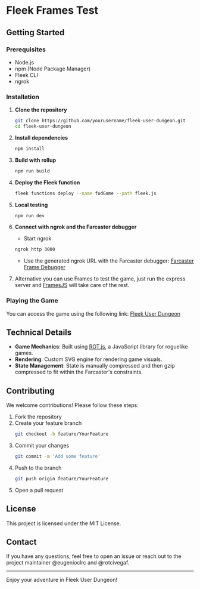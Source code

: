 # Fleek Frames Test

## Getting Started

### Prerequisites

- Node.js
- npm (Node Package Manager)
- Fleek CLI
- ngrok

### Installation

1. **Clone the repository**
    ```bash
    git clone https://github.com/yourusername/fleek-user-dungeon.git
    cd fleek-user-dungeon
    ```

2. **Install dependencies**
    ```bash
    npm install
    ```


3. **Build with rollup**
    ```bash
    npm run build
    ```

4. **Deploy the Fleek function**
    ```bash
    fleek functions deploy --name fudGame --path fleek.js
    ```

5. **Local testing**
    ```bash
    npm run dev
    ```

6. **Connect with ngrok and the Farcaster debugger**
    - Start ngrok
    ```bash
    ngrok http 3000
    ```
    - Use the generated ngrok URL with the Farcaster debugger: [Farcaster Frame Debugger](https://warpcast.com/~/developers/frames)

7. Alternative you can use Frames to test the game, just run the express server and [FramesJS](https://framesjs.org/) will take care of the rest.


### Playing the Game

You can access the game using the following link:
[Fleek User Dungeon](https://warpcast.com/an0n/0x3748eeea)

## Technical Details

- **Game Mechanics**: Built using [ROT.js](https://ondras.github.io/rot.js/hp/), a JavaScript library for roguelike games.
- **Rendering**: Custom SVG engine for rendering game visuals.
- **State Management**: State is manually compressed and then gzip compressed to fit within the Farcaster's constraints.
  
## Contributing

We welcome contributions! Please follow these steps:

1. Fork the repository
2. Create your feature branch
    ```bash
    git checkout -b feature/YourFeature
    ```
3. Commit your changes
    ```bash
    git commit -m 'Add some feature'
    ```
4. Push to the branch
    ```bash
    git push origin feature/YourFeature
    ```
5. Open a pull request

## License

This project is licensed under the MIT License.

## Contact

If you have any questions, feel free to open an issue or reach out to the project maintainer @eugenioclrc and @rotcivegaf.

---

Enjoy your adventure in Fleek User Dungeon!